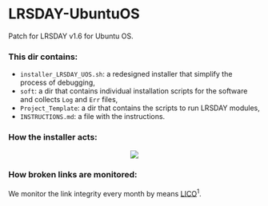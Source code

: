 # LRSDAY-UbuntuOS
Patch for LRSDAY v1.6 for Ubuntu OS.

### This dir contains:
 - ```installer_LRSDAY_UOS.sh```: a redesigned installer that simplify the process of debugging,</br>
 - ```soft```: a dir that contains individual installation scripts for the software and collects ```Log``` and ```Err``` files, </br>
 - ```Project_Template```: a dir that contains the scripts to run LRSDAY modules,</br>
 - ```INSTRUCTIONS.md```: a file with the instructions.</br>

### How the installer acts: 
<p align="center">
  <img src="https://github.com/nicolo-tellini/LRSDAY-UbuntuOS/blob/main/installer_patch_LRSDAY.jpg" />
</p>

### How broken links are monitored:

We monitor the link integrity every month by means [LICO](https://github.com/nicolo-tellini/LICO)<sup>1</sup>.
